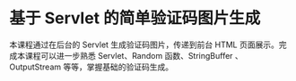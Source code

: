# 基于 Servlet 的简单验证码图片生成

本课程通过在后台的 Servlet 生成验证码图片，传递到前台 HTML 页面展示。完成本课程可以进一步熟悉 Servlet、Random 函数、StringBuffer 、OutputStream 等等，掌握基础的验证码生成。